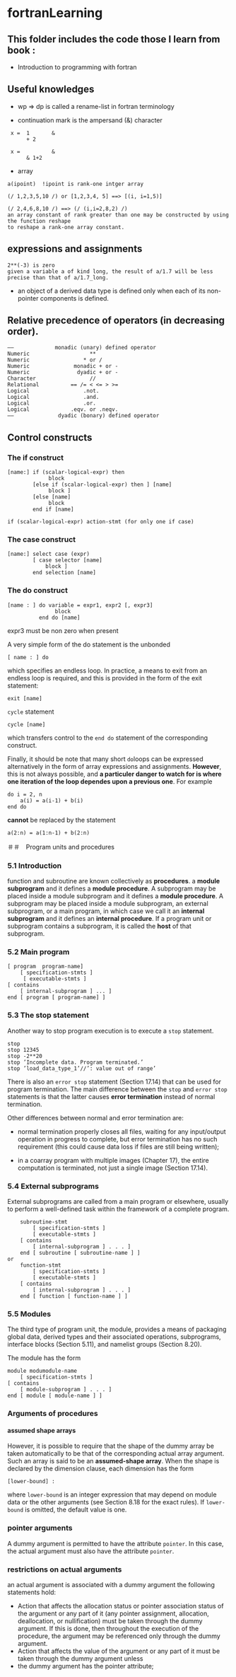 # fortranLearning

## This folder includes the code those I learn from book : 

* Introduction to programming with fortran

## Useful knowledges

* wp => dp is called a rename-list in fortran terminology

* continuation mark is the ampersand (&) character
```
 x =  1       &
      + 2
      
 x =          &
      & 1+2
```
* array
```
a(ipoint)  !ipoint is rank-one intger array

(/ 1,2,3,5,10 /) or [1,2,3,4, 5] ==> [(i, i=1,5)]

(/ 2,4,6,8,10 /) ==> (/ (i,i=2,8,2) /)
an array constant of rank greater than one may be constructed by using the function reshape 
to reshape a rank-one array constant.
```
## expressions and assignments
```
2**(-3) is zero
given a variable a of kind long, the result of a/1.7 will be less precise than that of a/1.7_long.
```
* an object of a derived data type is defined only when each of its non-pointer components is defined.

## Relative precedence of operators (in decreasing order).
```
——             monadic (unary) defined operator
Numeric                   **
Numeric                 * or /
Numeric              monadic + or -
Numeric               dyadic + or -
Character                 //
Relational          == /= < <= > >=
Logical                 .not.
Logical                 .and.
Logical                 .or.
Logical             .eqv. or .neqv.
——              dyadic (bonary) defined operator
```
## Control constructs

### The if construct
```
[name:] if (scalar-logical-expr) then
             block
        [else if (scalar-logical-expr) then ] [name]
             block ]
        [else [name]
             block
        end if [name]
        
if (scalar-logical-expr) action-stmt (for only one if case)
```
### The case construct
```
[name:] select case (expr)
        [ case selector [name]
            block ]
        end selection [name]
```
### The do construct
```
[name : ] do variable = expr1, expr2 [, expr3]
               block
          end do [name]
 ```
 expr3 must be non zero when present
 
 A very simple form of the do statement is the unbonded 
 ```
 [ name : ] do
```
which specifies an endless loop. In practice, a means to exit from an endless loop is required, and this is provided in the form of the exit statement:
```
exit [name]
```
```cycle``` statement
```
cycle [name]
```
which transfers control to the ```end do``` statement of the corresponding construct.

Finally, it should be note that many short ```do```loops can be expressed alternatively in the form of array expressions and assignments. __However__, this is not always possible, and __a particuler danger to watch for is where one iteration of the loop dependes upon a previous one__. For example
```
do i = 2, n
    a(i) = a(i-1) + b(i)
end do
```
__cannot__ be replaced by the statement
```
a(2:n) = a(1:n-1) + b(2:n)
```

＃＃　Program units and procedures

### 5.1 Introduction

function and subroutine are known collectively as __procedures__. a __module subprogram__ and it defines a __module procedure__. A subprogram may be placed inside a module subprogram and it defines a __module procedure__. A subprogram may be placed inside a module subprogram, an external subprogram, or a main program, in which case we call it an __internal subprogram__ and it defines an __internal procedure__. If a program unit or subprogram contains a subprogram, it is called the __host__ of that subprogram.

### 5.2 Main program

```
[ program  program-name]
    [ specification-stmts ]
     [ executable-stmts ]
[ contains 
    [ internal-subprogram ] ... ]
end [ program [ program-name] ]
```
### 5.3 The stop statement

Another way to stop program execution is to execute a ```stop``` statement.
```
stop 
stop 12345
stop -2**20
stop ’Incomplete data. Program terminated.’
stop ’load_data_type_1’//’: value out of range’
```
There is also an ```error stop``` statement (Section 17.14) that can be used for program termination. The main difference between the ```stop``` and ```error stop``` statements is that the latter causes __error termination__ instead of normal termination.

Other differences between normal and error termination are:

* normal termination properly closes all files, waiting for any input/output operation in progress to complete, but error termination has no such requirement (this could cause data loss if files are still being written);

* in a coarray program with multiple images (Chapter 17), the entire computation is terminated, not just a single image (Section 17.14).

### 5.4 External subprograms

External subprograms are called from a main program or elsewhere, usually to perform a well-defined task within the framework of a complete program.
```
    subroutine-stmt  
        [ specification-stmts ]
        [ executable-stmts ]
    [ contains
        [ internal-subprogram ] . . . ]
    end [ subroutine [ subroutine-name ] ]
or 
    function-stmt
        [ specification-stmts ]
        [ executable-stmts ]
    [ contains
        [ internal-subprogram ] . . . ]
    end [ function [ function-name ] ]
```
### 5.5 Modules

The third type of program unit, the module, provides a means of packaging global data, derived types and their associated operations, subprograms, interface blocks (Section 5.11), and namelist groups (Section 8.20).

The module has the form
```
module modumodule-name
    [ specification-stmts ]
[ contains
    [ module-subprogram ] . . . ]
end [ module [ module-name ] ]
```
### Arguments of procedures
#### assumed shape arrays
However, it is possible to require that the shape of the dummy array be taken automatically to be that of the corresponding actual array argument. Such an array is said to be an __assumed-shape array__. When the shape is declared by the dimension clause, each dimension has the form
```
[lower-bound] : 
```
where ```lower-bound``` is an integer expression that may depend on module data or the other arguments (see Section 8.18 for the exact rules). If ```lower-bound``` is omitted, the default value is one.

### pointer arguments
A dummy argument is permitted to have the attribute ```pointer```. In this case, the actual argument must also have the attribute ```pointer```.

### restrictions on actual arguments
an actual argument is associated with a dummy argument the following statements hold:
* Action that affects the allocation status or pointer association status of the argument or any part of it (any pointer assignment, allocation, deallocation, or nullification) must be taken through the dummy argument. If this is done, then throughout the execution of the procedure, the argument may be referenced only through the dummy argument.
* Action that affects the value of the argument or any part of it must be taken through the dummy argument unless
 * the dummy argument has the pointer attribute;
